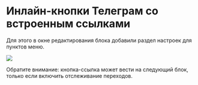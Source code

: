 # Инлайн-кнопки Телеграм со встроенным ссылками

Для этого в окне редактирования блока добавили раздел настроек для пунктов меню.

![](../../../.gitbook/assets/HQoCLcD2pFQ-2.jpg)

Обратите внимание: кнопка-ссылка может вести на следующий блок, только если включить отслеживание переходов.
